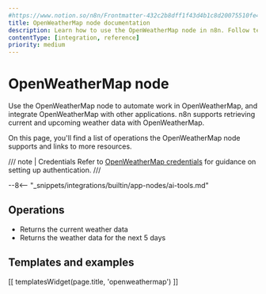 ```yaml
---
#https://www.notion.so/n8n/Frontmatter-432c2b8dff1f43d4b1c8d20075510fe4
title: OpenWeatherMap node documentation
description: Learn how to use the OpenWeatherMap node in n8n. Follow technical documentation to integrate OpenWeatherMap node into your workflows.
contentType: [integration, reference]
priority: medium
---
```


# OpenWeatherMap node

Use the OpenWeatherMap node to automate work in OpenWeatherMap, and integrate OpenWeatherMap with other applications. n8n supports retrieving current and upcoming weather data with OpenWeatherMap.

On this page, you'll find a list of operations the OpenWeatherMap node supports and links to more resources.

/// note | Credentials
Refer to [OpenWeatherMap credentials](/integrations/builtin/credentials/openweathermap.md) for guidance on setting up authentication. 
///

--8<-- "_snippets/integrations/builtin/app-nodes/ai-tools.md"

## Operations

* Returns the current weather data
* Returns the weather data for the next 5 days

## Templates and examples

<!-- see https://www.notion.so/n8n/Pull-in-templates-for-the-integrations-pages-37c716837b804d30a33b47475f6e3780 -->
[[ templatesWidget(page.title, 'openweathermap') ]]
